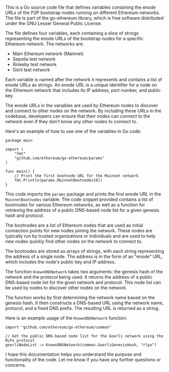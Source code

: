 This is a Go source code file that defines variables containing the enode URLs of the P2P bootstrap nodes running on different Ethereum networks. The file is part of the go-ethereum library, which is free software distributed under the GNU Lesser General Public License.

The file defines four variables, each containing a slice of strings representing the enode URLs of the bootstrap nodes for a specific Ethereum network. The networks are:

- Main Ethereum network (Mainnet)
- Sepolia test network
- Rinkeby test network
- Görli test network

Each variable is named after the network it represents and contains a list of enode URLs as strings. An enode URL is a unique identifier for a node on the Ethereum network that includes its IP address, port number, and public key.

The enode URLs in the variables are used by Ethereum nodes to discover and connect to other nodes on the network. By including these URLs in the codebase, developers can ensure that their nodes can connect to the network even if they don't know any other nodes to connect to.

Here's an example of how to use one of the variables in Go code:

```
package main

import (
	"fmt"
	"github.com/ethereum/go-ethereum/params"
)

func main() {
	// Print the first bootnode URL for the Mainnet network
	fmt.Println(params.MainnetBootnodes[0])
}
```

This code imports the `params` package and prints the first enode URL in the `MainnetBootnodes` variable. The code snippet provided contains a list of bootnodes for various Ethereum networks, as well as a function for retrieving the address of a public DNS-based node list for a given genesis hash and protocol.

The bootnodes are a list of Ethereum nodes that are used as initial connection points for new nodes joining the network. These nodes are typically run by trusted organizations or individuals and are used to help new nodes quickly find other nodes on the network to connect to.

The bootnodes are stored as arrays of strings, with each string representing the address of a single node. The address is in the form of an "enode" URL, which includes the node's public key and IP address.

The function `KnownDNSNetwork` takes two arguments: the genesis hash of the network and the protocol being used. It returns the address of a public DNS-based node list for the given network and protocol. This node list can be used by nodes to discover other nodes on the network.

The function works by first determining the network name based on the genesis hash. It then constructs a DNS-based URL using the network name, protocol, and a fixed DNS prefix. The resulting URL is returned as a string.

Here is an example usage of the `KnownDNSNetwork` function:

```
import "github.com/ethereum/go-ethereum/common"

// Get the public DNS-based node list for the Goerli network using the RLPx protocol
goerliNodeList := KnownDNSNetwork(common.GoerliGenesisHash, "rlpx")
``` 

I hope this documentation helps you understand the purpose and functionality of the code. Let me know if you have any further questions or concerns.